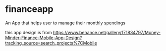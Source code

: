 # financeapp

An App that helps user to manage their monthly spendings

this app design is from https://www.behance.net/gallery/171834797/Money-Minder-Finance-Mobile-App-Design?tracking_source=search_projects%7CMobile
